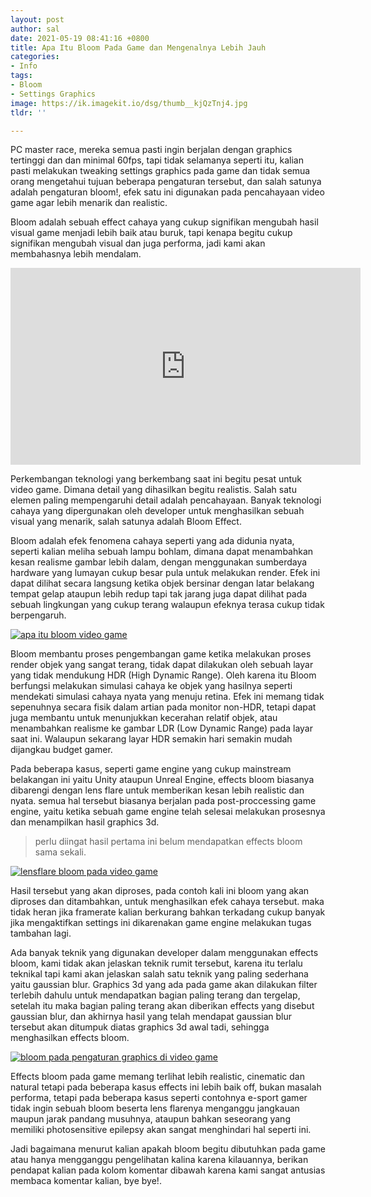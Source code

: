 ```yaml
---
layout: post
author: sal
date: 2021-05-19 08:41:16 +0800
title: Apa Itu Bloom Pada Game dan Mengenalnya Lebih Jauh
categories:
- Info
tags:
- Bloom
- Settings Graphics
image: https://ik.imagekit.io/dsg/thumb__kjQzTnj4.jpg
tldr: ''

---
```

PC master race, mereka semua pasti ingin berjalan dengan graphics tertinggi dan dan minimal 60fps, tapi tidak selamanya seperti itu, kalian pasti melakukan tweaking settings graphics pada game dan tidak semua orang mengetahui tujuan beberapa pengaturan tersebut, dan salah satunya adalah pengaturan bloom!, efek satu ini digunakan pada pencahayaan video game agar lebih menarik dan realistic.

Bloom adalah sebuah effect cahaya yang cukup signifikan mengubah hasil visual game menjadi lebih baik atau buruk, tapi kenapa begitu cukup signifikan mengubah visual dan juga performa, jadi kami akan membahasnya lebih mendalam.

<div class="embed-container">
<iframe width="560" height="315" src="https://www.youtube.com/embed/q-0Of1QWLgI" title="YouTube video player" frameborder="0" allow="accelerometer; autoplay; clipboard-write; encrypted-media; gyroscope; picture-in-picture" allowfullscreen></iframe>
</div>

Perkembangan teknologi yang berkembang saat ini begitu pesat untuk video game. Dimana detail yang dihasilkan begitu realistis. Salah satu elemen paling mempengaruhi detail adalah pencahayaan. Banyak teknologi cahaya yang dipergunakan oleh developer untuk menghasilkan sebuah visual yang menarik, salah satunya adalah Bloom Effect.

Bloom adalah efek fenomena cahaya seperti yang ada didunia nyata, seperti kalian meliha sebuah lampu bohlam, dimana dapat menambahkan kesan realisme gambar lebih dalam, dengan menggunakan sumberdaya hardware yang lumayan cukup besar pula untuk melakukan render. Efek ini dapat dilihat secara langsung ketika objek bersinar dengan latar belakang tempat gelap ataupun lebih redup tapi tak jarang juga dapat dilihat pada sebuah lingkungan yang cukup terang walaupun efeknya terasa cukup tidak berpengaruh.

<a href="https://ik.imagekit.io/dsg/vlcsnap-2021-05-19-08h57m45s969_5VnL4Ay_RtW.png" class="glightbox">
<img src="https://ik.imagekit.io/dsg/vlcsnap-2021-05-19-08h57m45s969_5VnL4Ay_RtW.png" alt="apa itu bloom video game" />
</a>

Bloom membantu proses pengembangan game ketika melakukan proses render objek yang sangat terang, tidak dapat dilakukan oleh sebuah layar yang tidak mendukung HDR (High Dynamic Range). Oleh karena itu Bloom berfungsi melakukan simulasi cahaya ke objek yang hasilnya seperti mendekati simulasi cahaya nyata yang menuju retina. Efek ini memang tidak sepenuhnya secara fisik dalam artian pada monitor non-HDR, tetapi dapat juga membantu untuk menunjukkan kecerahan relatif objek, atau menambahkan realisme ke gambar LDR (Low Dynamic Range) pada layar saat ini. Walaupun sekarang layar HDR semakin hari semakin mudah dijangkau budget gamer.

Pada beberapa kasus, seperti game engine yang cukup mainstream belakangan ini yaitu Unity ataupun Unreal Engine, effects bloom biasanya dibarengi dengan lens flare untuk memberikan kesan lebih realistic dan nyata. semua hal tersebut biasanya berjalan pada post-proccessing game engine, yaitu ketika sebuah game engine telah selesai melakukan prosesnya dan menampilkan hasil graphics 3d.

> perlu diingat hasil pertama ini belum mendapatkan effects bloom sama sekali.

<a href="https://ik.imagekit.io/dsg/vlcsnap-2021-05-19-08h59m09s697_P9c2ZjDkVAEE.png" class="glightbox">
<img src="https://ik.imagekit.io/dsg/vlcsnap-2021-05-19-08h59m09s697_P9c2ZjDkVAEE.png" alt="lensflare bloom pada video game" />
</a>

Hasil tersebut yang akan diproses, pada contoh kali ini bloom yang akan diproses dan ditambahkan, untuk menghasilkan efek cahaya tersebut. maka tidak heran jika framerate kalian berkurang bahkan terkadang cukup banyak jika mengaktifkan settings ini dikarenakan game engine melakukan tugas tambahan lagi.

Ada banyak teknik yang digunakan developer dalam menggunakan effects bloom, kami tidak akan jelaskan teknik rumit tersebut, karena itu terlalu teknikal tapi kami akan jelaskan salah satu teknik yang paling sederhana yaitu gaussian blur. Graphics 3d yang ada pada game akan dilakukan filter terlebih dahulu untuk mendapatkan bagian paling terang dan tergelap, setelah itu maka bagian paling terang akan diberikan effects yang disebut gaussian blur, dan akhirnya hasil yang telah mendapat gaussian blur tersebut akan ditumpuk diatas graphics 3d awal tadi, sehingga menghasilkan effects bloom.

<a href="https://ik.imagekit.io/dsg/vlcsnap-2021-05-19-08h59m19s836_xDohtNSfs.png" class="glightbox">
<img src="https://ik.imagekit.io/dsg/vlcsnap-2021-05-19-08h59m19s836_xDohtNSfs.png" alt="bloom pada pengaturan graphics di video game" />
</a>

Effects bloom pada game memang terlihat lebih realistic, cinematic dan natural tetapi pada beberapa kasus effects ini lebih baik off, bukan masalah performa, tetapi pada beberapa kasus seperti contohnya e-sport gamer tidak ingin sebuah bloom beserta lens flarenya menganggu jangkauan maupun jarak pandang musuhnya, ataupun bahkan seseorang yang memiliki photosensitive epilepsy akan sangat menghindari hal seperti ini.

Jadi bagaimana menurut kalian apakah bloom begitu dibutuhkan pada game atau hanya mengganggu pengelihatan kalina karena kilauannya, berikan pendapat kalian pada kolom komentar dibawah karena kami sangat antusias membaca komentar kalian, bye bye!.